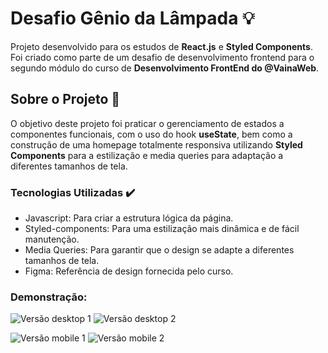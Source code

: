 # Desafio Gênio da Lâmpada 💡
Projeto desenvolvido para os estudos de **React.js** e **Styled Components**. Foi criado como parte de um desafio de desenvolvimento frontend para o segundo módulo do curso de **Desenvolvimento FrontEnd do @VainaWeb**.

## Sobre o Projeto 🚀
O objetivo deste projeto foi praticar o gerenciamento de estados a componentes funcionais, com o uso do hook **useState**, bem como a construção de uma homepage totalmente responsiva utilizando **Styled Components** para a estilização e media queries para adaptação a diferentes tamanhos de tela.

### Tecnologias Utilizadas ✔️
- Javascript: Para criar a estrutura lógica da página.
- Styled-components: Para uma estilização mais dinâmica e de fácil manutenção.
- Media Queries: Para garantir que o design se adapte a diferentes tamanhos de tela.
- Figma: Referência de design fornecida pelo curso.


### Demonstração:

![Versão desktop 1](./../public/Gênio%20da%20Lâmpada1-1.png)
![Versão desktop 2](./../public/Gênio-da-Lâmpada2.png)

![Versão mobile 1](./../public/genio_mobile1.png)
![Versão mobile 2](./../public/genio_mobile2.png)